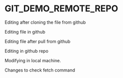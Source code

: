 # GIT_DEMO_REMOTE_REPO

Editing after cloning the file from github

Editing file in github

Editing file after pull from github

Editing in github repo

Modifying in local machine.

Changes to check fetch command
